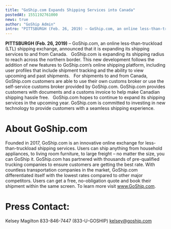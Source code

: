 ```yaml
---
title: "GoShip.com Expands Shipping Services into Canada"
postedAt: 1551192761000
news: true
author: "GoShip Admin"
intro: "PITTSBURGH (Feb. 26, 2019) – GoShip.com, an online less-than-truckload (LTL) shipping exchange, announced that it is expanding its shipping services to and from Canada. GoShip.com is expanding its shipping radius to reach across the northern border. This new development follows the addition of new features to GoShip.com’s online shipping platform, including user profiles that include shipment tracking and the ability to view upcoming and past shipments. For shipments to and from Canada, GoShip.com customers"
---
```

**PITTSBURGH (Feb. 26, 2019)** – GoShip.com, an online less-than-truckload (LTL) shipping exchange, announced that it is expanding its shipping services to and from Canada.   GoShip.com is expanding its shipping radius to reach across the northern border. This new development follows the addition of new features to GoShip.com’s online shipping platform, including user profiles that include shipment tracking and the ability to view upcoming and past shipments.   For shipments to and from Canada, GoShip.com customers are able to use their own customs broker or use the self-service customs broker provided by GoShip.com. GoShip.com provides customers with documents and a customs invoice to help make Canadian shipping hassle free.   GoShip.com hopes to continue to expand its shipping services in the upcoming year. GoShip.com is committed to investing in new technology to provide customers with a seamless shipping experience.  

About GoShip.com
================

Founded in 2017, GoShip.com is an innovative online exchange for less-than-truckload shipping services. Users can ship anything from household appliances, to living room furniture, to large freight – no matter the size, you can GoShip it. GoShip.com has partnered with thousands of pre-qualified trucking companies to ensure customers are getting the best rate. With countless transportation companies in the market, GoShip.com differentiated itself with the lowest rates compared to other major competitors. Users can get a free, no-obligation quote and book their shipment within the same screen. To learn more visit www.GoShip.com.  

Press Contact:
==============

Kelsey Magilton 833-846-7447 (833-U-GOSHIP) [kelsey@goship.com](mailto:kelsey@goship.com)
